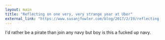 ```yaml
---
layout: main
title: "Reflecting on one very, very strange year at Uber"
external_link: "https://www.susanjfowler.com/blog/2017/2/19/reflecting-on-one-very-strange-year-at-uber"
---
```


I'd rather be a pirate than join any navy but boy is this a fucked up navy. 
